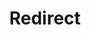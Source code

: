 ---
layout: src/layouts/Redirect.astro
pubDate: 2023-01-01
modDate: 2024-04-15
title: Redirect
redirect: https://octopus.com/docs/administration/high-availability/auto-scaling-high-availability-nodes
description: Auto scaling high availability nodes
---